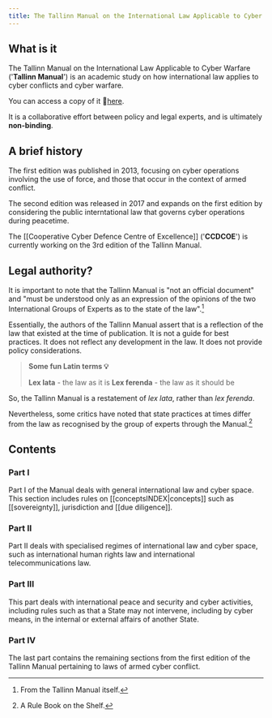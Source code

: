 ```yaml
---
title: The Tallinn Manual on the International Law Applicable to Cyber Warfare
---
```

## What is it
The Tallinn Manual on the International Law Applicable to Cyber Warfare ('**Tallinn Manual**') is an academic study on how international law applies to cyber conflicts and cyber warfare. 

You can access a copy of it 🔗[here](https://www.cambridge.org/core/books/tallinn-manual-20-on-the-international-law-applicable-to-cyber-operations/E4FFD83EA790D7C4C3C28FC9CA2FB6C9).

It is a collaborative effort between policy and legal experts, and is ultimately **non-binding**. 

## A brief history
The first edition was published in 2013, focusing on cyber operations involving the use of force, and those that occur in the context of armed conflict.

The second edition was released in 2017 and expands on the first edition by considering the public interntational law that governs cyber operations during peacetime.

The [[Cooperative Cyber Defence Centre of Excellence]] ('**CCDCOE**') is currently working on the 3rd edition of the Tallinn Manual.

## Legal authority?
It is important to note that the Tallinn Manual is "not an official document" and "must be understood only as an expression of the opinions of the two International Groups of Experts as to the state of the law".[^1]

Essentially, the authors of the Tallinn Manual assert that is a reflection of the law that existed at the time of publication. It is not a guide for best practices. It does not reflect any development in the law. It does not provide policy considerations. 

> **Some fun Latin terms 💡**
> 
>**Lex lata** - the law as it is
>**Lex ferenda** - the law as it should be

So, the Tallinn Manual is a restatement of *lex lata*, rather than *lex ferenda*.

Nevertheless, some critics have noted that state practices at times differ from the law as recognised by the group of experts through the Manual.[^2]

## Contents
### Part I
Part I of the Manual deals with general international law and cyber space. This section includes rules on [[conceptsINDEX|concepts]] such as [[sovereignty]], jurisdiction and [[due diligence]].
### Part II
Part II deals with specialised regimes of international law and cyber space, such as international human rights law and international telecommunications law.
### Part III
This part deals with international peace and security and cyber activities, including rules such as that a State may not intervene, including by cyber means, in the internal or external affairs of another State.
### Part IV
The last part contains the remaining sections from the first edition of the Tallinn Manual pertaining to laws of armed cyber conflict.

[^1]: From the Tallinn Manual itself.
[^2]: A Rule Book on the Shelf.